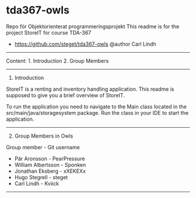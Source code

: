 # tda367-owls
Repo för Objektorienterat programmeringsprojekt
This readme is for the project StoreIT for course TDA-367
- https://github.com/steget/tda367-owls
@author Carl Lindh
_____________________________________________________________________________________

Content:
    1. Introduction
    2. Group Members

_____________________________________________________________________________________

1. Introduction

StoreIT is a renting and inventory handling application. This readme is supposed to give
you a brief overview of StoreIT.

To run the application you need to navigate to the Main class located in the
src/main/java/storagesystem package. Run the class in your IDE to start the application.

_____________________________________________________________________________________

2. Group Members in Owls

Group member - Git username

- Pär Aronsson        -     PearPressure
- William Albertsson  -     Sponken
- Jonathan Eksberg    -     xXEKEXx
- Hugo Stegrell       -     steget
- Carl Lindh          -     Kviick

______________________________________________________________________________________
